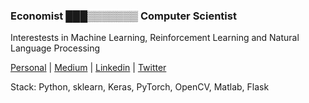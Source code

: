 ### Economist ███▒▒▒▒▒▒▒ Computer Scientist
Interestests in Machine Learning, Reinforcement Learning and Natural Language Processing

[Personal](https://julianlopezb.github.io/)     |     [Medium](https://medium.com/@julianlopezbaasch)     |     [Linkedin](https://www.linkedin.com/in/julianlopezba/)     |     [Twitter](https://twitter.com/JulianLBaasch)

Stack: Python, sklearn, Keras, PyTorch, OpenCV, Matlab, Flask
